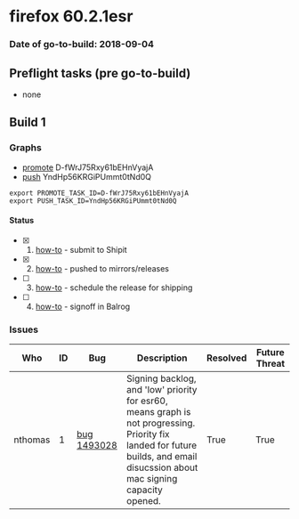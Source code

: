 # firefox 60.2.1esr

### Date of go-to-build: 2018-09-04

## Preflight tasks (pre go-to-build)
- none

## Build 1  

### Graphs
* [promote](https://tools.taskcluster.net/push-inspector/#/D-fWrJ75Rxy61bEHnVyajA) D-fWrJ75Rxy61bEHnVyajA
* [push](https://tools.taskcluster.net/push-inspector/#/YndHp56KRGiPUmmt0tNd0Q) YndHp56KRGiPUmmt0tNd0Q
```
export PROMOTE_TASK_ID=D-fWrJ75Rxy61bEHnVyajA
export PUSH_TASK_ID=YndHp56KRGiPUmmt0tNd0Q
```


#### Status
- [x] 1.  [how-to](https://wiki.mozilla.org/Release:Release_Automation_on_Mercurial:Starting_a_Release#Submit_to_Ship_It)  - submit to Shipit
- [x] 2.  [how-to](https://github.com/mozilla-releng/releasewarrior-2.0/blob/master/docs/release-promotion/desktop/howto.md#push-artifacts-to-releases-directory)  - pushed to mirrors/releases
- [ ] 3.  [how-to](https://github.com/mozilla-releng/releasewarrior-2.0/blob/master/docs/release-promotion/desktop/howto.md#ship-the-release)  - schedule the release for shipping
- [ ] 4.  [how-to](https://github.com/mozilla-releng/releasewarrior-2.0/blob/master/docs/release-promotion/desktop/howto.md#obtain-sign-offs-for-changes)  - signoff in Balrog

### Issues
| Who                 | ID               | Bug                                                                 | Description                | Resolved                | Future Threat                |
| ------------------- | ---------------- | ------------------------------------------------------------------- | -------------------------- | ----------------------- | ---------------------------- |
| nthomas  | 1 | [bug 1493028](https://bugzil.la/1493028)        | Signing backlog, and 'low' priority for esr60, means graph is not progressing. Priority fix landed for future builds, and email disucssion about mac signing capacity opened. | True | True |


